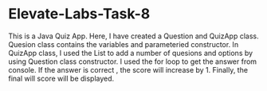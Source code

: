 # Elevate-Labs-Task-8
This is a Java Quiz App. Here, I have created a Question and QuizApp class. Quesion class contains the variables and parameteried constructor. In QuizApp class, I used the List to add a number of quesions and options by using Question class constructor. I used the for loop to get the answer from console. If the answer is correct , the score will increase by 1. Finally, the final will score will be displayed.
